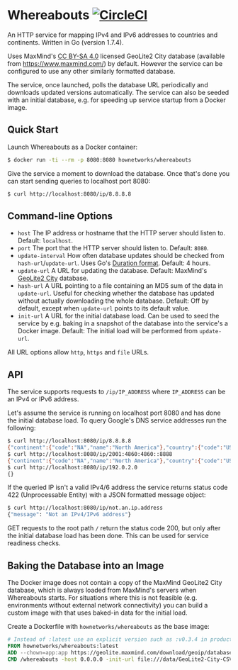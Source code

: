 # Whereabouts [![CircleCI](https://circleci.com/gh/HowNetWorks/whereabouts.svg?style=shield)](https://circleci.com/gh/HowNetWorks/whereabouts)

An HTTP service for mapping IPv4 and IPv6 addresses to countries and continents.
Written in Go (version 1.7.4).

Uses MaxMind's [CC BY-SA 4.0](https://creativecommons.org/licenses/by-sa/4.0/)
licensed GeoLite2 City database (available from https://www.maxmind.com/) by
default. However the service can be configured to use any other similarly
formatted database.

The service, once launched, polls the database URL periodically and downloads
updated versions automatically. The service can also be seeded with an initial
database, e.g. for speeding up service startup from a Docker image.

## Quick Start

Launch Whereabouts as a Docker container:

```sh
$ docker run -ti --rm -p 8080:8080 hownetworks/whereabouts
```

Give the service a moment to download the database. Once that's done you
can start sending queries to localhost port 8080:

```sh
$ curl http://localhost:8080/ip/8.8.8.8
```

## Command-line Options

- `host` The IP address or hostname that the HTTP server should listen to. Default: `localhost`.
- `port` The port that the HTTP server should listen to. Default: `8080`.
- `update-interval` How often database updates should be checked from `hash-url`/`update-url`. Uses Go's [Duration format](https://golang.org/pkg/time/#ParseDuration). Default: 4 hours.
- `update-url` A URL for updating the database. Default: MaxMind's [GeoLite2 City](https://dev.maxmind.com/geoip/geoip2/geolite2/) database.
- `hash-url` A URL pointing to a file containing an MD5 sum of the data in `update-url`. Useful for checking whether the database has updated without actually downloading the whole database. Default: Off by default, except when `update-url` points to its default value.
- `init-url` A URL for the initial database load. Can be used to seed the service by e.g. baking in a snapshot of the database into the service's a Docker image. Default: The initial load will be performed from `update-url`.

All URL options allow `http`, `https` and `file` URLs.

## API

The service supports requests to `/ip/IP_ADDRESS` where `IP_ADDRESS`
can be an IPv4 or IPv6 address.

Let's assume the service is running on localhost port 8080 and has done the
initial database load. To query Google's DNS service addresses run the following:

```sh
$ curl http://localhost:8080/ip/8.8.8.8
{"continent":{"code":"NA","name":"North America"},"country":{"code":"US","name":"United States"},"city":"Mountain View"}
$ curl http://localhost:8080/ip/2001:4860:4860::8888
{"continent":{"code":"NA","name":"North America"},"country":{"code":"US","name":"United States"}}
$ curl http://localhost:8080/ip/192.0.2.0
{}
```

If the queried IP isn't a valid IPv4/6 address the service returns status code
422 (Unprocessable Entity) with a JSON formatted message object:

```sh
$ curl http://localhost:8080/ip/not.an.ip.address
{"message": "Not an IPv4/IPv6 address"}
```

GET requests to the root path `/` return the status code 200, but only after the
initial database load has been done. This can be used for service readiness
checks.

## Baking the Database into an Image

The Docker image does not contain a copy of the MaxMind GeoLite2 City
database, which is always loaded from MaxMind's servers when Whereabouts
starts. For situations where this is not feasible (e.g. environments without
external network connectivity) you can build a custom image with that uses
baked-in data for the initial load.

Create a Dockerfile with `hownetworks/whereabouts` as the base image:

```dockerfile
# Instead of :latest use an explicit version such as :v0.3.4 in production
FROM hownetworks/whereabouts:latest
ADD --chown=app:app https://geolite.maxmind.com/download/geoip/database/GeoLite2-City-CSV.zip /data/
CMD /whereabouts -host 0.0.0.0 -init-url file:///data/GeoLite2-City-CSV.zip
```
